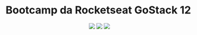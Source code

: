 <h1>Bootcamp da Rocketseat GoStack 12</h1>

<p align="center">
    <img src="https://img.shields.io/static/v1?label=Linguagem&message=node.JS&color=green&style=for-the-badge&logo=NODEJS"/>
    <img src="https://img.shields.io/static/v1?label=Linguagem&message=react.JS&color=blue&style=for-the-badge&logo=REACTJS"/>
  <img src="https://img.shields.io/static/v1?label=Linguagem&message=REACT_NATIVE&color=purple&style=for-the-badge&logo=REACT_NATIVE"/>
</p>